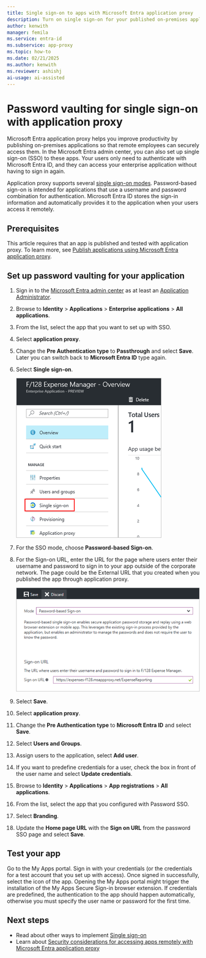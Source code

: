 ```yaml
---
title: Single sign-on to apps with Microsoft Entra application proxy
description: Turn on single sign-on for your published on-premises applications with Microsoft Entra application proxy in the Microsoft Entra admin center.
author: kenwith
manager: femila
ms.service: entra-id
ms.subservice: app-proxy
ms.topic: how-to
ms.date: 02/21/2025
ms.author: kenwith
ms.reviewer: ashishj
ai-usage: ai-assisted
---
```


# Password vaulting for single sign-on with application proxy

Microsoft Entra application proxy helps you improve productivity by publishing on-premises applications so that remote employees can securely access them. In the Microsoft Entra admin center, you can also set up single sign-on (SSO) to these apps. Your users only need to authenticate with Microsoft Entra ID, and they can access your enterprise application without having to sign in again.

Application proxy supports several [single sign-on modes](~/identity/enterprise-apps/plan-sso-deployment.md#choosing-a-single-sign-on-method). Password-based sign-on is intended for applications that use a username and password combination for authentication. Microsoft Entra ID stores the sign-in information and automatically provides it to the application when your users access it remotely.

## Prerequisites

This article requires that an app is published and tested with application proxy. To learn more, see [Publish applications using Microsoft Entra application proxy](application-proxy-add-on-premises-application.md).

## Set up password vaulting for your application

1. Sign in to the [Microsoft Entra admin center](https://entra.microsoft.com) as at least an [Application Administrator](~/identity/role-based-access-control/permissions-reference.md#application-administrator).
1. Browse to **Identity** > **Applications** > **Enterprise applications** > **All applications**.
1. From the list, select the app that you want to set up with SSO.  
1. Select **application proxy**. 
1. Change the **Pre Authentication type** to **Passthrough** and select **Save**. Later you can switch back to **Microsoft Entra ID** type again.
1. Select **Single sign-on**.

   ![Select Single sign-on from the app's overview page](./media/application-proxy-configure-single-sign-on-password-vaulting/select-sso.png)

1. For the SSO mode, choose **Password-based Sign-on**.
1. For the Sign-on URL, enter the URL for the page where users enter their username and password to sign in to your app outside of the corporate network. The page could be the External URL that you created when you published the app through application proxy.

   ![Choose password-based Sign-on and enter your URL](./media/application-proxy-configure-single-sign-on-password-vaulting/password-sso.png)

1. Select **Save**.
1. Select **application proxy**. 
1. Change the **Pre Authentication type** to **Microsoft Entra ID** and select **Save**. 
1. Select **Users and Groups**.
1. Assign users to the application, select **Add user**. 
1. If you want to predefine credentials for a user, check the box in front of the user name and select **Update credentials**.
1. Browse to **Identity** > **Applications** > **App registrations** > **All applications**.
1. From the list, select the app that you configured with Password SSO.
1. Select **Branding**. 
1. Update the **Home page URL** with the **Sign on URL** from the password SSO page and select **Save**.  



<!-- Need to repro?
7. The page should tell you that a sign-in form was successfully detected at the provided URL. If it doesn't, select **Configure [your app name] Password Single Sign-on Settings** and choose **Manually detect sign-in fields**. Follow the instructions to point out where the sign-in credentials go. 
-->

## Test your app

Go to the My Apps portal. Sign in with your credentials (or the credentials for a test account that you set up with access). Once signed in successfully, select the icon of the app. Opening the My Apps portal might trigger the installation of the My Apps Secure Sign-in browser extension. If credentials are predefined, the authentication to the app should happen automatically, otherwise you must specify the user name or password for the first time. 

## Next steps

- Read about other ways to implement [Single sign-on](~/identity/enterprise-apps/what-is-single-sign-on.md)
- Learn about [Security considerations for accessing apps remotely with Microsoft Entra application proxy](application-proxy-security.md)
